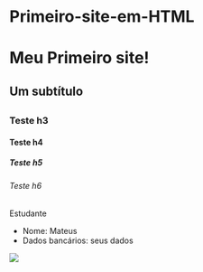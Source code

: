 # Primeiro-site-em-HTML
<html>
<head>
<meta charset="utf-8">
<title>Olá, mundo!</title>
</head>
<body>
<h1>Meu Primeiro site!</h1>
<h2>Um subtítulo<h2>
<h3>Teste h3</h3>
<h4>Teste h4</h4>
<h5>Teste h5</h5>
<h6>Teste h6</h6>

<section>
<div>
<p>Estudante
<ul>
<li>Nome: Mateus</li>
<li>Dados bancários: seus dados</li>
</ul>
<div>
<img src="Nova pasta\catioro.jpeg">
</div>
</section>
</body>
</html>
